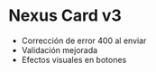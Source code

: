 # Nexus Card v3

- Corrección de error 400 al enviar
- Validación mejorada
- Efectos visuales en botones